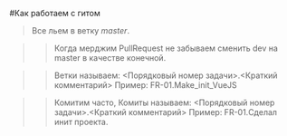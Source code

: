 #Как работаем с гитом

>Все льем в ветку *master*.

>>Когда мерджим PullRequest не забываем сменить dev на master в качестве конечной. 

>>Ветки называем: <Порядковый номер задачи>.<Краткий комментарий>  Пример: FR-01.Make_init_VueJS

>>Комитим часто, Комиты называем: <Порядковый номер задачи>.<Краткий комментарий>  Пример: FR-01.Сделал инит проекта.